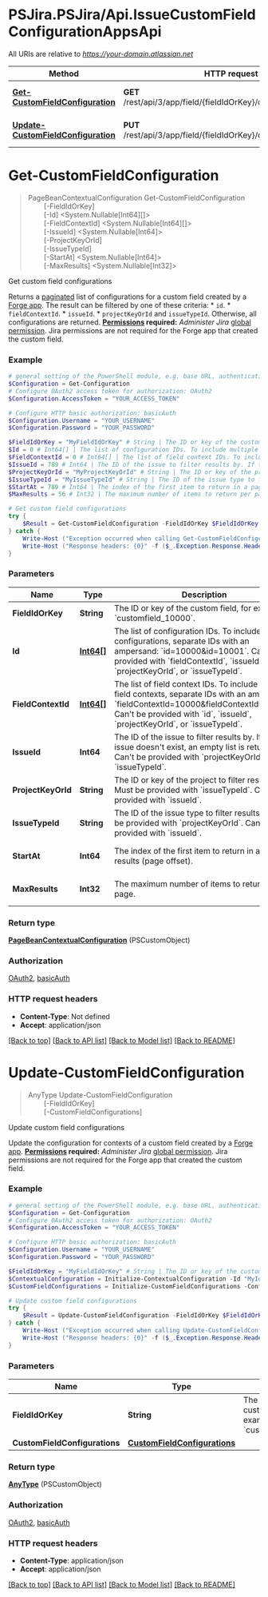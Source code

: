 # PSJira.PSJira/Api.IssueCustomFieldConfigurationAppsApi

All URIs are relative to *https://your-domain.atlassian.net*

Method | HTTP request | Description
------------- | ------------- | -------------
[**Get-CustomFieldConfiguration**](IssueCustomFieldConfigurationAppsApi.md#Get-CustomFieldConfiguration) | **GET** /rest/api/3/app/field/{fieldIdOrKey}/context/configuration | Get custom field configurations
[**Update-CustomFieldConfiguration**](IssueCustomFieldConfigurationAppsApi.md#Update-CustomFieldConfiguration) | **PUT** /rest/api/3/app/field/{fieldIdOrKey}/context/configuration | Update custom field configurations


<a name="Get-CustomFieldConfiguration"></a>
# **Get-CustomFieldConfiguration**
> PageBeanContextualConfiguration Get-CustomFieldConfiguration<br>
> &nbsp;&nbsp;&nbsp;&nbsp;&nbsp;&nbsp;&nbsp;&nbsp;[-FieldIdOrKey] <String><br>
> &nbsp;&nbsp;&nbsp;&nbsp;&nbsp;&nbsp;&nbsp;&nbsp;[-Id] <System.Nullable[Int64][]><br>
> &nbsp;&nbsp;&nbsp;&nbsp;&nbsp;&nbsp;&nbsp;&nbsp;[-FieldContextId] <System.Nullable[Int64][]><br>
> &nbsp;&nbsp;&nbsp;&nbsp;&nbsp;&nbsp;&nbsp;&nbsp;[-IssueId] <System.Nullable[Int64]><br>
> &nbsp;&nbsp;&nbsp;&nbsp;&nbsp;&nbsp;&nbsp;&nbsp;[-ProjectKeyOrId] <String><br>
> &nbsp;&nbsp;&nbsp;&nbsp;&nbsp;&nbsp;&nbsp;&nbsp;[-IssueTypeId] <String><br>
> &nbsp;&nbsp;&nbsp;&nbsp;&nbsp;&nbsp;&nbsp;&nbsp;[-StartAt] <System.Nullable[Int64]><br>
> &nbsp;&nbsp;&nbsp;&nbsp;&nbsp;&nbsp;&nbsp;&nbsp;[-MaxResults] <System.Nullable[Int32]><br>

Get custom field configurations

Returns a [paginated](#pagination) list of configurations for a custom field created by a [Forge app](https://developer.atlassian.com/platform/forge/).  The result can be filtered by one of these criteria:   *  `id`.  *  `fieldContextId`.  *  `issueId`.  *  `projectKeyOrId` and `issueTypeId`.  Otherwise, all configurations are returned.  **[Permissions](#permissions) required:** *Administer Jira* [global permission](https://confluence.atlassian.com/x/x4dKLg). Jira permissions are not required for the Forge app that created the custom field.

### Example
```powershell
# general setting of the PowerShell module, e.g. base URL, authentication, etc
$Configuration = Get-Configuration
# Configure OAuth2 access token for authorization: OAuth2
$Configuration.AccessToken = "YOUR_ACCESS_TOKEN"

# Configure HTTP basic authorization: basicAuth
$Configuration.Username = "YOUR_USERNAME"
$Configuration.Password = "YOUR_PASSWORD"

$FieldIdOrKey = "MyFieldIdOrKey" # String | The ID or key of the custom field, for example `customfield_10000`.
$Id = 0 # Int64[] | The list of configuration IDs. To include multiple configurations, separate IDs with an ampersand: `id=10000&id=10001`. Can't be provided with `fieldContextId`, `issueId`, `projectKeyOrId`, or `issueTypeId`. (optional)
$FieldContextId = 0 # Int64[] | The list of field context IDs. To include multiple field contexts, separate IDs with an ampersand: `fieldContextId=10000&fieldContextId=10001`. Can't be provided with `id`, `issueId`, `projectKeyOrId`, or `issueTypeId`. (optional)
$IssueId = 789 # Int64 | The ID of the issue to filter results by. If the issue doesn't exist, an empty list is returned. Can't be provided with `projectKeyOrId`, or `issueTypeId`. (optional)
$ProjectKeyOrId = "MyProjectKeyOrId" # String | The ID or key of the project to filter results by. Must be provided with `issueTypeId`. Can't be provided with `issueId`. (optional)
$IssueTypeId = "MyIssueTypeId" # String | The ID of the issue type to filter results by. Must be provided with `projectKeyOrId`. Can't be provided with `issueId`. (optional)
$StartAt = 789 # Int64 | The index of the first item to return in a page of results (page offset). (optional) (default to 0)
$MaxResults = 56 # Int32 | The maximum number of items to return per page. (optional) (default to 100)

# Get custom field configurations
try {
    $Result = Get-CustomFieldConfiguration -FieldIdOrKey $FieldIdOrKey -Id $Id -FieldContextId $FieldContextId -IssueId $IssueId -ProjectKeyOrId $ProjectKeyOrId -IssueTypeId $IssueTypeId -StartAt $StartAt -MaxResults $MaxResults
} catch {
    Write-Host ("Exception occurred when calling Get-CustomFieldConfiguration: {0}" -f ($_.ErrorDetails | ConvertFrom-Json))
    Write-Host ("Response headers: {0}" -f ($_.Exception.Response.Headers | ConvertTo-Json))
}
```

### Parameters

Name | Type | Description  | Notes
------------- | ------------- | ------------- | -------------
 **FieldIdOrKey** | **String**| The ID or key of the custom field, for example &#x60;customfield_10000&#x60;. | 
 **Id** | [**Int64[]**](Int64.md)| The list of configuration IDs. To include multiple configurations, separate IDs with an ampersand: &#x60;id&#x3D;10000&amp;id&#x3D;10001&#x60;. Can&#39;t be provided with &#x60;fieldContextId&#x60;, &#x60;issueId&#x60;, &#x60;projectKeyOrId&#x60;, or &#x60;issueTypeId&#x60;. | [optional] 
 **FieldContextId** | [**Int64[]**](Int64.md)| The list of field context IDs. To include multiple field contexts, separate IDs with an ampersand: &#x60;fieldContextId&#x3D;10000&amp;fieldContextId&#x3D;10001&#x60;. Can&#39;t be provided with &#x60;id&#x60;, &#x60;issueId&#x60;, &#x60;projectKeyOrId&#x60;, or &#x60;issueTypeId&#x60;. | [optional] 
 **IssueId** | **Int64**| The ID of the issue to filter results by. If the issue doesn&#39;t exist, an empty list is returned. Can&#39;t be provided with &#x60;projectKeyOrId&#x60;, or &#x60;issueTypeId&#x60;. | [optional] 
 **ProjectKeyOrId** | **String**| The ID or key of the project to filter results by. Must be provided with &#x60;issueTypeId&#x60;. Can&#39;t be provided with &#x60;issueId&#x60;. | [optional] 
 **IssueTypeId** | **String**| The ID of the issue type to filter results by. Must be provided with &#x60;projectKeyOrId&#x60;. Can&#39;t be provided with &#x60;issueId&#x60;. | [optional] 
 **StartAt** | **Int64**| The index of the first item to return in a page of results (page offset). | [optional] [default to 0]
 **MaxResults** | **Int32**| The maximum number of items to return per page. | [optional] [default to 100]

### Return type

[**PageBeanContextualConfiguration**](PageBeanContextualConfiguration.md) (PSCustomObject)

### Authorization

[OAuth2](../README.md#OAuth2), [basicAuth](../README.md#basicAuth)

### HTTP request headers

 - **Content-Type**: Not defined
 - **Accept**: application/json

[[Back to top]](#) [[Back to API list]](../README.md#documentation-for-api-endpoints) [[Back to Model list]](../README.md#documentation-for-models) [[Back to README]](../README.md)

<a name="Update-CustomFieldConfiguration"></a>
# **Update-CustomFieldConfiguration**
> AnyType Update-CustomFieldConfiguration<br>
> &nbsp;&nbsp;&nbsp;&nbsp;&nbsp;&nbsp;&nbsp;&nbsp;[-FieldIdOrKey] <String><br>
> &nbsp;&nbsp;&nbsp;&nbsp;&nbsp;&nbsp;&nbsp;&nbsp;[-CustomFieldConfigurations] <PSCustomObject><br>

Update custom field configurations

Update the configuration for contexts of a custom field created by a [Forge app](https://developer.atlassian.com/platform/forge/).  **[Permissions](#permissions) required:** *Administer Jira* [global permission](https://confluence.atlassian.com/x/x4dKLg). Jira permissions are not required for the Forge app that created the custom field.

### Example
```powershell
# general setting of the PowerShell module, e.g. base URL, authentication, etc
$Configuration = Get-Configuration
# Configure OAuth2 access token for authorization: OAuth2
$Configuration.AccessToken = "YOUR_ACCESS_TOKEN"

# Configure HTTP basic authorization: basicAuth
$Configuration.Username = "YOUR_USERNAME"
$Configuration.Password = "YOUR_PASSWORD"

$FieldIdOrKey = "MyFieldIdOrKey" # String | The ID or key of the custom field, for example `customfield_10000`.
$ContextualConfiguration = Initialize-ContextualConfiguration -Id "MyId" -FieldContextId "MyFieldContextId" -Configuration  -Schema 
$CustomFieldConfigurations = Initialize-CustomFieldConfigurations -Configurations $ContextualConfiguration # CustomFieldConfigurations | 

# Update custom field configurations
try {
    $Result = Update-CustomFieldConfiguration -FieldIdOrKey $FieldIdOrKey -CustomFieldConfigurations $CustomFieldConfigurations
} catch {
    Write-Host ("Exception occurred when calling Update-CustomFieldConfiguration: {0}" -f ($_.ErrorDetails | ConvertFrom-Json))
    Write-Host ("Response headers: {0}" -f ($_.Exception.Response.Headers | ConvertTo-Json))
}
```

### Parameters

Name | Type | Description  | Notes
------------- | ------------- | ------------- | -------------
 **FieldIdOrKey** | **String**| The ID or key of the custom field, for example &#x60;customfield_10000&#x60;. | 
 **CustomFieldConfigurations** | [**CustomFieldConfigurations**](CustomFieldConfigurations.md)|  | 

### Return type

[**AnyType**](AnyType.md) (PSCustomObject)

### Authorization

[OAuth2](../README.md#OAuth2), [basicAuth](../README.md#basicAuth)

### HTTP request headers

 - **Content-Type**: application/json
 - **Accept**: application/json

[[Back to top]](#) [[Back to API list]](../README.md#documentation-for-api-endpoints) [[Back to Model list]](../README.md#documentation-for-models) [[Back to README]](../README.md)

